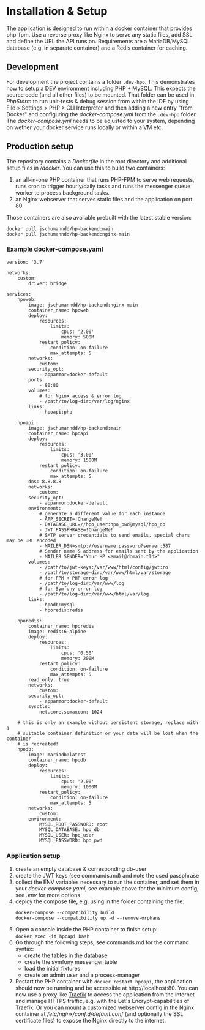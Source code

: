 # Installation & Setup

The application is designed to run within a docker container that provides
php-fpm. Use a reverse proxy like Nginx to serve any static files, add SSL and
define the URL the API runs on.
Requirements are a MariaDB/MySQL database (e.g. in separate container) and
a Redis container for caching.

## Development

For development the project contains a folder `.dev-hpo`. This demonstrates how
to setup a DEV environment including PHP + MySQL. This expects the source code
(and all other files) to be mounted. That folder can be used in _PhpStorm_ to
run unit-tests & debug session from within the IDE by using File > Settings >
PHP > CLI Interpreter and then adding a new entry "from Docker" and
configuring the _docker-compose.yml_ from the `.dev-hpo` folder.  
The _docker-compose.yml_ needs to be adjusted to your system, depending on
wether your docker service runs locally or within a VM etc.

## Production setup

The repository contains a _Dockerfile_ in the root directory and additional setup
files in _/docker_. You can use this to build two containers:

1. an all-in-one PHP container that runs PHP-FPM to serve web requests, runs
   cron to trigger hourly/daily tasks and runs the messenger queue worker to
   process background tasks.
2. an Nginx webserver that serves static files and the application on port 80

Those containers are also available prebuilt with the latest stable version:
```shell
docker pull jschumanndd/hp-backend:main
docker pull jschumanndd/hp-backend:nginx-main
```

### Example docker-compose.yaml
```
version: '3.7'

networks:
    custom:
        driver: bridge

services:
    hpoweb:
        image: jschumanndd/hp-backend:nginx-main
        container_name: hpoweb
        deploy:
            resources:
                limits:
                    cpus: '2.00'
                    memory: 500M
            restart_policy:
                condition: on-failure
                max_attempts: 5
        networks:
            custom:
        security_opt:
            - apparmor=docker-default
        ports:
            - 80:80
        volumes:
            # for Nginx access & error log
            - /path/to/log-dir:/var/log/nginx
        links:
            - hpoapi:php

    hpoapi:
        image: jschumanndd/hp-backend:main
        container_name: hpoapi
        deploy:
            resources:
                limits:
                    cpus: '3.00'
                    memory: 1500M
            restart_policy:
                condition: on-failure
                max_attempts: 5
        dns: 8.8.8.8
        networks:
            custom:
        security_opt:
            - apparmor:docker-default
        environment:
            # generate a different value for each instance
            - APP_SECRET=!ChangeMe!
            - DATABASE_URL=//hpo_user:hpo_pwd@mysql/hpo_db
            - JWT_PASSPHRASE=!ChangeMe!
            # SMTP server credentials to send emails, special chars may be URL encoded
            - MAILER_DSN=smtp://username:password@server:587
            # Sender name & address for emails sent by the application
            - MAILER_SENDER="Your HP <email@domain.tld>"
        volumes:
            - /path/to/jwt-keys:/var/www/html/config/jwt:ro
            - /path/to/storage-dir:/var/www/html/var/storage
            # for FPM + PHP error log
            - /path/to/log-dir:/var/www/log
            # for Symfony error log
            - /path/to/log-dir:/var/www/html/var/log
        links:
            - hpodb:mysql
            - hporedis:redis

    hporedis:
        container_name: hporedis
        image: redis:6-alpine
        deploy:
            resources:
                limits:
                    cpus: '0.50'
                    memory: 200M
            restart_policy:
                condition: on-failure
                max_attempts: 5
        read_only: true
        networks:
            custom:
        security_opt:
            - apparmor:docker-default
        sysctls:
            net.core.somaxcon: 1024

    # this is only an example without persistent storage, replace with a
    # suitable container definition or your data will be lost when the container
    # is recreated!
    hpodb:
        image: mariadb:latest
        container_name: hpodb
        deploy:
            resources:
                limits:
                    cpus: '2.00'
                    memory: 1000M
            restart_policy:
                condition: on-failure
                max_attempts: 5
        networks:
            custom:
        environment:
            MYSQL_ROOT_PASSWORD: root
            MYSQL_DATABASE: hpo_db
            MYSQL_USER: hpo_user
            MYSQL_PASSWORD: hpo_pwd
```

### Application setup
1. create an empty database & corresponding db-user 
2. create the JWT keys (see commands.md) and note the used passphrase
3. collect the ENV variables necessary to run the container, and set them in your
   _docker-compose.yaml_, see example above for the minimum config, see _.env_
   for more options
4. deploy the compose file, e.g. using in the folder containing the file:
   ```
   docker-compose --compatibility build
   docker-compose --compatibility up -d --remove-orphans
   ```
5. Open a console inside the PHP container to finish setup:  
   `docker exec -it hpoapi bash`
6. Go through the following steps, see commands.md for the command syntax:
   * create the tables in the database  
   * create the symfony messenger table
   * load the initial fixtures
   * create an admin user and a process-manager
6. Restart the PHP container with `docker restart hpoapi`, the application 
   should now be running and be accessible at http://localhost:80. You can now
   use a proxy like [Traefik](https://doc.traefik.io/traefik/) to access the
   application from the internet and manage HTTPS traffic, e.g. with the 
   Let's Encrypt-capabilities of Traefik. Or you can mount a customized webserver
   config in the Nginx container at _/etc/nginx/conf.d/default.conf_ (and
   optionally the SSL certificate files) to expose the Nginx directly to the
   internet.